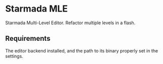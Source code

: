 # Starmada MLE

Starmada Multi-Level Editor. Refactor multiple levels in a flash.

## Requirements

The editor backend installed, and the path to its binary properly set in the settings.
